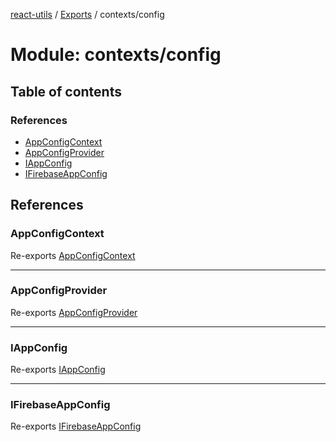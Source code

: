 [react-utils](../README.md) / [Exports](../modules.md) / contexts/config

# Module: contexts/config

## Table of contents

### References

- [AppConfigContext](contexts_config.md#appconfigcontext)
- [AppConfigProvider](contexts_config.md#appconfigprovider)
- [IAppConfig](contexts_config.md#iappconfig)
- [IFirebaseAppConfig](contexts_config.md#ifirebaseappconfig)

## References

### AppConfigContext

Re-exports [AppConfigContext](contexts_config_AppConfigContext.md#appconfigcontext)

___

### AppConfigProvider

Re-exports [AppConfigProvider](contexts_config_AppConfigContext.md#appconfigprovider)

___

### IAppConfig

Re-exports [IAppConfig](../interfaces/contexts_config_IAppConfig.IAppConfig.md)

___

### IFirebaseAppConfig

Re-exports [IFirebaseAppConfig](../interfaces/contexts_config_IAppConfig.IFirebaseAppConfig.md)

